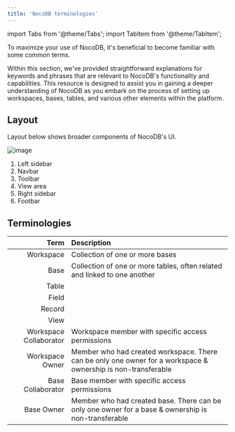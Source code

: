 ```yaml
---
title: 'NocoDB terminologies'
---
```

import Tabs from '@theme/Tabs';
import TabItem from '@theme/TabItem';

To maximize your use of NocoDB, it's beneficial to become familiar with some common terms.

Within this section, we've provided straightforward explanations for keywords and phrases that are relevant to NocoDB's functionality and capabilities. This resource is designed to assist you in gaining a deeper understanding of NocoDB as you embark on the process of setting up workspaces, bases, tables, and various other elements within the platform.

## Layout
Layout below shows broader components of NocoDB's UI.  
  
![image](/img/v2/layout-1.png)

1. Left sidebar
2. Navbar
3. Toolbar
4. View area
5. Right sidebar
6. Footbar

## Terminologies

|                      Term | Description                                                                                                   |
|--------------------------:|:--------------------------------------------------------------------------------------------------------------|
|                 Workspace | Collection of one or more bases                                                                               |
|                      Base | Collection of one or more tables, often related and linked to one another                                     |
|                     Table |                                                                                                               |
|                     Field |                                                                                                               |
|                    Record |                                                                                                               |
|                      View |                                                                                                               |
|    Workspace Collaborator | Workspace member with specific access permissions                                                             |
|           Workspace Owner | Member who had created workspace. There can be only one owner for a workspace & ownership is non-transferable |
|         Base Collaborator | Base member with specific access permissions                                                                  |
|                Base Owner | Member who had created base. There can be only one owner for a base & ownership is non-transferable           |
